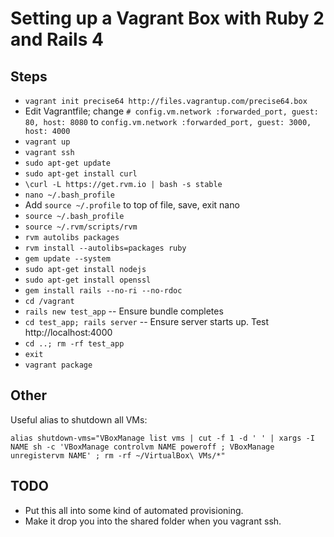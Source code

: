 # Setting up a Vagrant Box with Ruby 2 and Rails 4

## Steps

 - `vagrant init precise64 http://files.vagrantup.com/precise64.box`
 - Edit Vagrantfile; change `# config.vm.network :forwarded_port, guest: 80, host: 8080` to `config.vm.network :forwarded_port, guest: 3000, host: 4000`
 - `vagrant up`
 - `vagrant ssh`
 - `sudo apt-get update`
 - `sudo apt-get install curl`
 - `\curl -L https://get.rvm.io | bash -s stable`
 - `nano ~/.bash_profile`
 - Add `source ~/.profile` to top of file, save, exit nano
 - `source ~/.bash_profile`
 - `source ~/.rvm/scripts/rvm`
 - `rvm autolibs packages`
 - `rvm install --autolibs=packages ruby`
 - `gem update --system`
 - `sudo apt-get install nodejs`
 - `sudo apt-get install openssl`
 - `gem install rails --no-ri --no-rdoc`
 - `cd /vagrant`
 - `rails new test_app` -- Ensure bundle completes
 - `cd test_app; rails server` -- Ensure server starts up. Test http://localhost:4000
 - `cd ..; rm -rf test_app`
 - `exit`
 - `vagrant package`

## Other

Useful alias to shutdown all VMs:

    alias shutdown-vms="VBoxManage list vms | cut -f 1 -d ' ' | xargs -I NAME sh -c 'VBoxManage controlvm NAME poweroff ; VBoxManage unregistervm NAME' ; rm -rf ~/VirtualBox\ VMs/*"

## TODO

  - Put this all into some kind of automated provisioning.
  - Make it drop you into the shared folder when you vagrant ssh.
